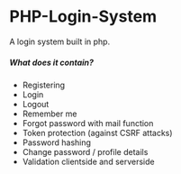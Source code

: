 # PHP-Login-System
A login system built in php.

##### What does it contain? 
* Registering 
* Login 
* Logout 
* Remember me 
* Forgot password with mail function
* Token protection (against CSRF attacks)
* Password hashing
* Change password / profile details
* Validation clientside and serverside
